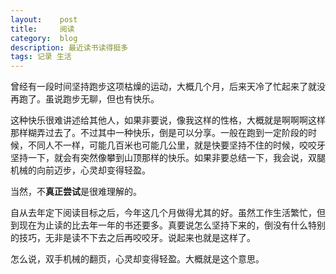 ```yaml
---
layout:    post
title:     阅读
category:  blog
description: 最近读书读得挺多
tags: 记录 生活
---
```

曾经有一段时间坚持跑步这项枯燥的运动，大概几个月，后来天冷了忙起来了就没再跑了。虽说跑步无聊，但也有快乐。

这种快乐很难讲述给其他人，如果非要说，像我这样的性格，大概就是啊啊啊这样那样糊弄过去了。不过其中一种快乐，倒是可以分享。一般在跑到一定阶段的时候，不同人不一样，可能几百米也可能几公里，就是快要坚持不住的时候，咬咬牙坚持一下，就会有突然像攀到山顶那样的快乐。如果非要总结一下，我会说，双腿机械的向前迈步，心灵却变得轻盈。

当然，不**真正尝试**是很难理解的。

自从去年定下阅读目标之后，今年这几个月做得尤其的好。虽然工作生活繁忙，但到现在为止读的比去年一年的书还要多。真要说怎么坚持下来的，倒没有什么特别的技巧，无非是读不下去之后再咬咬牙。说起来也就是这样了。

怎么说，双手机械的翻页，心灵却变得轻盈。大概就是这个意思。
